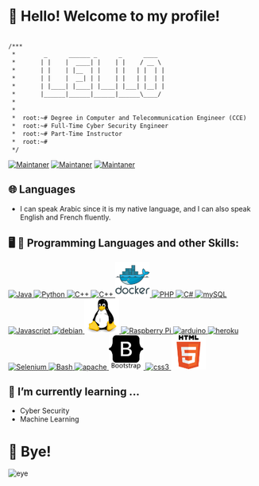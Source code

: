 # 🙇 Hello! Welcome to my profile!

```

/***
 *        _      ______ _      _      ____  
 *       | |    |  ____| |    | |    / __ \ 
 *       | |    | |__  | |    | |   | |  | |
 *       | |    |  __| | |    | |   | |  | |
 *       | |____| |____| |____| |___| |__| |
 *       |______|______|______|______\____/ 
 *                                                                     
 *                                                                      
 *  root:~# Degree in Computer and Telecommunication Engineer (CCE)
 *  root:~# Full-Time Cyber Security Engineer
 *  root:~# Part-Time Instructor
 *  root:~# 
 */ 
```

[![Maintaner](https://img.shields.io/badge/LinkedIn-profile-blue)](https://www.linkedin.com/in/elia-el-khoury-/)
[![Maintaner](https://img.shields.io/badge/TryHackMe-profile-blue)](https://tryhackme.com/p/LELLO)
[![Maintaner](https://img.shields.io/badge/DockerHub-profile-blue)](https://hub.docker.com/u/lell0)


## 🌐 Languages

  - I can speak Arabic since it is my native language, and I can also speak English and French fluently.

## 🖥️ 🧰 Programming Languages and other Skills:

<p align="left">
<a href="https://www.java.com/en/" target="_blank"> <img src="https://icongr.am/devicon/java-original-wordmark.svg" alt="Java" width="70" height="70"/> </a>
<a href="https://www.python.org/" target="_blank"> <img src="https://user-images.githubusercontent.com/81851926/190683918-844607e9-8438-4ea3-9dec-65ed7d72f70d.svg" alt="Python" width="70" height="70"/> </a>
<a href="https://www.w3schools.com/cpp/" target="_blank"> <img src="https://icongr.am/devicon/cplusplus-original.svg" alt="C++" width="70" height="70"/> </a>
 <a href="https://www.mongodb.com/" target="_blank"> <img src="https://www.vectorlogo.zone/logos/mongodb/mongodb-ar21.svg" alt="C++" width="70" height="70"/> </a>
 <a href="https://www.docker.com/" target="_blank"> <img src="https://raw.githubusercontent.com/devicons/devicon/master/icons/docker/docker-original-wordmark.svg" alt="docker" width="70" height="70"/> </a> 
  <a href="https://www.php.net/" target="_blank"> <img src="https://user-images.githubusercontent.com/81851926/190684336-af6c93d6-5b23-47d3-83cf-0b60199b2a47.svg" alt="PHP" width="70" height="70"/> </a>
    <a href="https://www.w3schools.com/cs/index.php" target="_blank"> <img src="https://icongr.am/devicon/csharp-original.svg?size=128&color=currentColor" alt="C#" width="70" height="70"/> </a>
   <a href="https://www.mysql.com/" target="_blank"> <img src="https://user-images.githubusercontent.com/81851926/190684860-b9f9ff65-796a-4f1c-8e85-67d4a9a5cef8.svg" alt="mySQL" width="70" height="70"/> </a>
    <a href="https://www.javascript.com/" target="_blank"> <img src="https://icongr.am/devicon/javascript-original.svg" alt="Javascript" width="70" height="70"/> </a>
<a href="https://www.debian.org/" target="_blank"> <img src="https://icongr.am/devicon/debian-original-wordmark.svg" alt="debian" width="70" height="70"/> </a>
  <a href="https://www.linux.org/" target="_blank"> <img src="https://raw.githubusercontent.com/devicons/devicon/master/icons/linux/linux-original.svg" alt="linux" width="70" height="70"/> </a>
  <a href="https://www.raspberrypi.com/" target="_blank"> <img src="https://user-images.githubusercontent.com/81851926/190685644-7dcc7cb9-df03-4a14-80a1-91096d632876.svg" alt="Raspberry Pi" width="70" height="70"/> </a>
  <a href="https://www.arduino.cc/" target="_blank"> <img src="https://cdn.worldvectorlogo.com/logos/arduino-1.svg" alt="arduino" width="70" height="70"/> </a>
<a href="https://www.heroku.com/" target="_blank"> <img src="https://icongr.am/devicon/heroku-original.svg?size=128&color=currentColor" alt="heroku" width="70" height="70"/> </a>
   <a href="https://www.selenium.dev/" target="_blank"> <img src="https://user-images.githubusercontent.com/81851926/190682098-de891bf2-74ee-44bd-b9ab-615bece8bb66.svg" alt="Selenium" width="70" height="70"/> </a>
    <a href="https://www.gnu.org/software/bash/" target="_blank"> <img src="https://cdn.jsdelivr.net/gh/devicons/devicon/icons/bash/bash-original.svg" alt="Bash" width="70" height="70"/> </a>
    <a href="https://httpd.apache.org/" target="_blank"> <img src="https://icongr.am/devicon/apache-original.svg" alt="apache" width="70" height="70"/> </a>
  <a href="https://getbootstrap.com" target="_blank"> <img src="https://raw.githubusercontent.com/devicons/devicon/master/icons/bootstrap/bootstrap-plain-wordmark.svg" alt="bootstrap" width="70" height="70"/> </a> 
  <a href="https://www.w3schools.com/css/" target="_blank"> <img src="https://cdn.jsdelivr.net/gh/devicons/devicon/icons/css3/css3-original-wordmark.svg" alt="css3" width="70" height="70"/> </a>
  <a href="https://www.w3.org/html/" target="_blank"> <img src="https://raw.githubusercontent.com/devicons/devicon/master/icons/html5/html5-original-wordmark.svg" alt="html5" width="70" height="70"/> </a>
</p>

## 🌱 I’m currently learning ...

 - Cyber Security
 - Machine Learning


# 👋 Bye!

  ![eye](https://user-images.githubusercontent.com/59718043/120596190-6ef57400-c411-11eb-8940-aa887e5e804a.gif)
